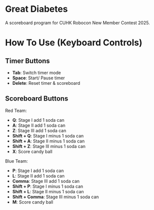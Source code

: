 # Great Diabetes
A scoreboard program for CUHK Robocon New Member Contest 2025.

<!-- Still working on the readme.md :) -->

# How To Use (Keyboard Controls)

## Timer Buttons
- **Tab**: Switch timer mode 
- **Space**: Start/ Pause timer
- **Delete**: Reset timer & scoreboard

## Scoreboard Buttons
Red Team:
- **Q**: Stage I add 1 soda can
- **A**: Stage II add 1 soda can
- **Z**: Stage III add 1 soda can
- **Shift + Q**: Stage I minus 1 soda can
- **Shift + A**: Stage II minus 1 soda can
- **Shift + Z**: Stage III minus 1 soda can
- **X**: Score candy ball


Blue Team:
- **P**: Stage I add 1 soda can
- **L**: Stage II add 1 soda can
- **Comma**: Stage III add 1 soda can
- **Shift + P**: Stage I minus 1 soda can
- **Shift + L**: Stage II minus 1 soda can
- **Shift + Comma**: Stage III minus 1 soda can
- **M**: Score candy ball
